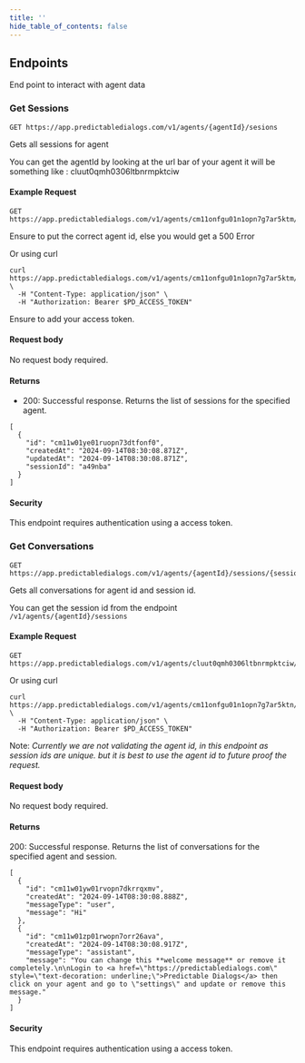 ```yaml
---
title: ''
hide_table_of_contents: false
---
```


## Endpoints
End point to interact with agent data


### Get Sessions
```
GET https://app.predictabledialogs.com/v1/agents/{agentId}/sesions
```

Gets all sessions for agent

You can get the agentId by looking at the url bar of your agent it will be something like : cluut0qmh0306ltbnrmpktciw

#### Example Request
```
GET https://app.predictabledialogs.com/v1/agents/cm11onfgu01n1opn7g7ar5ktm/sessions
```
Ensure to put the correct agent id, else you would get a 500 Error

Or using curl
```
curl https://app.predictabledialogs.com/v1/agents/cm11onfgu01n1opn7g7ar5ktm/sessions \
  -H "Content-Type: application/json" \
  -H "Authorization: Bearer $PD_ACCESS_TOKEN"
```

Ensure to add your access token.

#### Request body
No request body required.

#### Returns
- 200: Successful response. Returns the list of sessions for the specified agent.
```
[
  {
    "id": "cm11w01ye01ruopn73dtfonf0",
    "createdAt": "2024-09-14T08:30:08.871Z",
    "updatedAt": "2024-09-14T08:30:08.871Z",
    "sessionId": "a49nba"
  }
]
```

#### Security
This endpoint requires authentication using a access token.


### Get Conversations 
```
GET https://app.predictabledialogs.com/v1/agents/{agentId}/sessions/{sessionId}/conversations
```

Gets all conversations for agent id and session id.

You can get the session id from the endpoint `/v1/agents/{agentId}/sessions`

#### Example Request
```
GET https://app.predictabledialogs.com/v1/agents/cluut0qmh0306ltbnrmpktciw/sessions/session123/conversations
```

Or using curl
```
curl https://app.predictabledialogs.com/v1/agents/cm11onfgu01n1opn7g7ar5ktn/sessions/a49nbb/conversations \
  -H "Content-Type: application/json" \
  -H "Authorization: Bearer $PD_ACCESS_TOKEN"
```
Note: *Currently we are not validating the agent id, in this endpoint as session ids are unique.
but it is best to use the agent id to future proof the request.*

#### Request body
No request body required.

#### Returns
200: Successful response. Returns the list of conversations for the specified agent and session.
```
[
  {
    "id": "cm11w01yw01rvopn7dkrrqxmv",
    "createdAt": "2024-09-14T08:30:08.888Z",
    "messageType": "user",
    "message": "Hi"
  },
  {
    "id": "cm11w01zp01rwopn7orr26ava",
    "createdAt": "2024-09-14T08:30:08.917Z",
    "messageType": "assistant",
    "message": "You can change this **welcome message** or remove it completely.\n\nLogin to <a href=\"https://predictabledialogs.com\" style=\"text-decoration: underline;\">Predictable Dialogs</a> then click on your agent and go to \"settings\" and update or remove this message."
  }
]
```

#### Security
This endpoint requires authentication using a access token.
